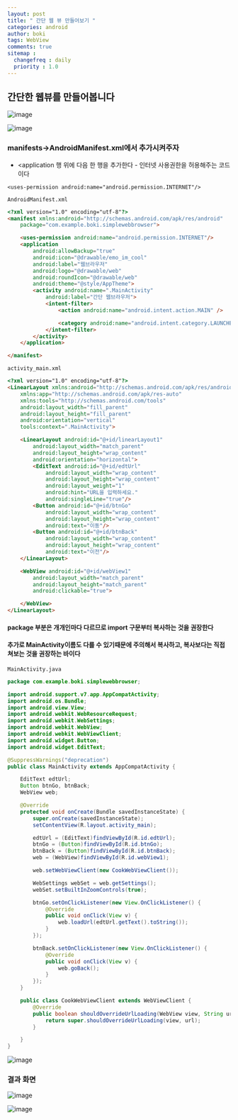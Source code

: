 ```yaml
---
layout: post
title: " 간단 웹 뷰 만들어보기 "
categories: android
author: boki
tags: WebView
comments: true
sitemap :
  changefreq : daily
  priority : 1.0
---
```


## 간단한 웹뷰를 만들어봅니다

![image](https://user-images.githubusercontent.com/39071798/70379009-00923b80-196b-11ea-96b2-9ed0513c70b5.png)

![image](https://user-images.githubusercontent.com/39071798/70379013-0851e000-196b-11ea-9197-0845107d8ecd.png)


### manifests->AndroidManifest.xml에서 추가시켜주자
* <application 행 위에 다음 한 행을 추가한다 - 인터넷 사용권한을 허용해주는 코드이다

```
<uses-permission android:name="android.permission.INTERNET"/>
```

`AndroidManifest.xml`
```html
<?xml version="1.0" encoding="utf-8"?>
<manifest xmlns:android="http://schemas.android.com/apk/res/android"
    package="com.example.boki.simplewebbrowser">

    <uses-permission android:name="android.permission.INTERNET"/>
    <application
        android:allowBackup="true"
        android:icon="@drawable/emo_im_cool"
        android:label="웹브라우저"
        android:logo="@drawable/web"
        android:roundIcon="@drawable/web"
        android:theme="@style/AppTheme">
        <activity android:name=".MainActivity"
            android:label="간단 웹브라우저">
            <intent-filter>
                <action android:name="android.intent.action.MAIN" />

                <category android:name="android.intent.category.LAUNCHER" />
            </intent-filter>
        </activity>
    </application>

</manifest>
```

`activity_main.xml`
```html
<?xml version="1.0" encoding="utf-8"?>
<LinearLayout xmlns:android="http://schemas.android.com/apk/res/android"
    xmlns:app="http://schemas.android.com/apk/res-auto"
    xmlns:tools="http://schemas.android.com/tools"
    android:layout_width="fill_parent"
    android:layout_height="fill_parent"
    android:orientation="vertical"
    tools:context=".MainActivity">

    <LinearLayout android:id="@+id/linearLayout1"
        android:layout_width="match_parent"
        android:layout_height="wrap_content"
        android:orientation="horizontal">
        <EditText android:id="@+id/edtUrl"
            android:layout_width="wrap_content"
            android:layout_height="wrap_content"
            android:layout_weight="1"
            android:hint="URL을 입력하세요."
            android:singleLine="true"/>
        <Button android:id="@+id/btnGo"
            android:layout_width="wrap_content"
            android:layout_height="wrap_content"
            android:text="이동"/>
        <Button android:id="@+id/btnBack"
            android:layout_width="wrap_content"
            android:layout_height="wrap_content"
            android:text="이전"/>
    </LinearLayout>

    <WebView android:id="@+id/webView1"
        android:layout_width="match_parent"
        android:layout_height="match_parent"
        android:clickable="true">

    </WebView>
</LinearLayout>
```

#### package 부분은 개개인마다 다르므로 import 구문부터 복사하는 것을 권장한다
#### 추가로 MainActivity이름도 다를 수 있기때문에 주의해서 복사하고, 복사보다는 직접 쳐보는 것을 권장하는 바이다

`MainActivity.java`
```java
package com.example.boki.simplewebbrowser;

import android.support.v7.app.AppCompatActivity;
import android.os.Bundle;
import android.view.View;
import android.webkit.WebResourceRequest;
import android.webkit.WebSettings;
import android.webkit.WebView;
import android.webkit.WebViewClient;
import android.widget.Button;
import android.widget.EditText;

@SuppressWarnings("deprecation")
public class MainActivity extends AppCompatActivity {

    EditText edtUrl;
    Button btnGo, btnBack;
    WebView web;

    @Override
    protected void onCreate(Bundle savedInstanceState) {
        super.onCreate(savedInstanceState);
        setContentView(R.layout.activity_main);

        edtUrl = (EditText)findViewById(R.id.edtUrl);
        btnGo = (Button)findViewById(R.id.btnGo);
        btnBack = (Button)findViewById(R.id.btnBack);
        web = (WebView)findViewById(R.id.webView1);

        web.setWebViewClient(new CookWebViewClient());

        WebSettings webSet = web.getSettings();
        webSet.setBuiltInZoomControls(true);

        btnGo.setOnClickListener(new View.OnClickListener() {
            @Override
            public void onClick(View v) {
                web.loadUrl(edtUrl.getText().toString());
            }
        });

        btnBack.setOnClickListener(new View.OnClickListener() {
            @Override
            public void onClick(View v) {
                web.goBack();
            }
        });
    }

    public class CookWebViewClient extends WebViewClient {
        @Override
        public boolean shouldOverrideUrlLoading(WebView view, String url) {
            return super.shouldOverrideUrlLoading(view, url);
        }

    }
}

```

![image](https://user-images.githubusercontent.com/39071798/70379117-063c5100-196c-11ea-93be-9a05f86728cf.png)

### 결과 화면

![image](https://user-images.githubusercontent.com/39071798/70379125-15bb9a00-196c-11ea-8c8f-99804129b168.png)

![image](https://user-images.githubusercontent.com/39071798/70379137-2cfa8780-196c-11ea-886f-d3cd79b1f244.png)


